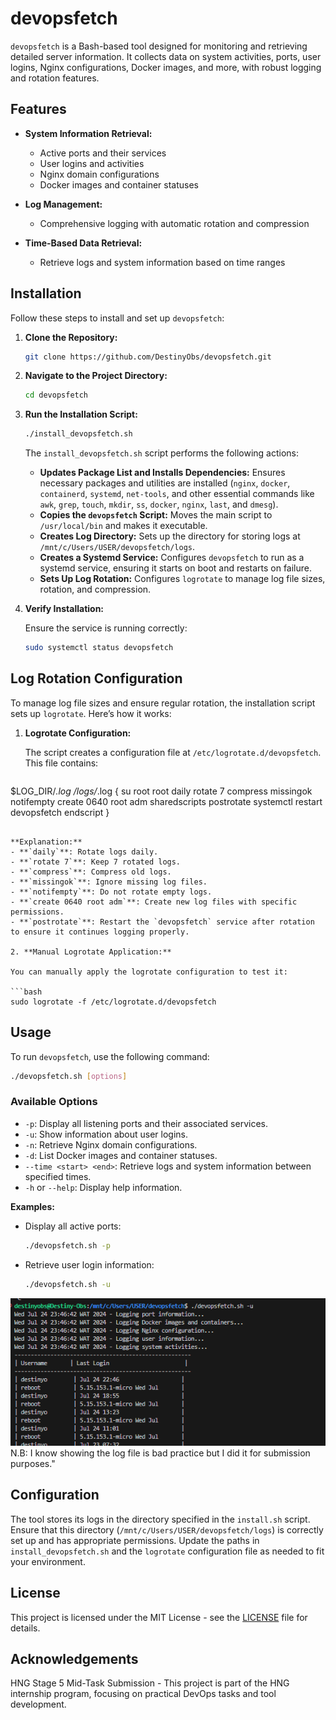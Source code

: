 # devopsfetch

`devopsfetch` is a Bash-based tool designed for monitoring and retrieving detailed server information. It collects data on system activities, ports, user logins, Nginx configurations, Docker images, and more, with robust logging and rotation features.

## Features

- **System Information Retrieval:**
  - Active ports and their services
  - User logins and activities
  - Nginx domain configurations
  - Docker images and container statuses

- **Log Management:**
  - Comprehensive logging with automatic rotation and compression

- **Time-Based Data Retrieval:**
  - Retrieve logs and system information based on time ranges

## Installation

Follow these steps to install and set up `devopsfetch`:

1. **Clone the Repository:**

   ```bash
   git clone https://github.com/DestinyObs/devopsfetch.git
   ```

2. **Navigate to the Project Directory:**

   ```bash
   cd devopsfetch
   ```

3. **Run the Installation Script:**

   ```bash
   ./install_devopsfetch.sh
   ```

   The `install_devopsfetch.sh` script performs the following actions:

   - **Updates Package List and Installs Dependencies:** Ensures necessary packages and utilities are installed (`nginx`, `docker`, `containerd`, `systemd`, `net-tools`, and other essential commands like `awk`, `grep`, `touch`, `mkdir`, `ss`, `docker`, `nginx`, `last`, and `dmesg`).
   - **Copies the `devopsfetch` Script:** Moves the main script to `/usr/local/bin` and makes it executable.
   - **Creates Log Directory:** Sets up the directory for storing logs at `/mnt/c/Users/USER/devopsfetch/logs`.
   - **Creates a Systemd Service:** Configures `devopsfetch` to run as a systemd service, ensuring it starts on boot and restarts on failure.
   - **Sets Up Log Rotation:** Configures `logrotate` to manage log file sizes, rotation, and compression.

4. **Verify Installation:**

   Ensure the service is running correctly:

   ```bash
   sudo systemctl status devopsfetch
   ```

## Log Rotation Configuration

To manage log file sizes and ensure regular rotation, the installation script sets up `logrotate`. Here’s how it works:

1. **Logrotate Configuration:**

   The script creates a configuration file at `/etc/logrotate.d/devopsfetch`. This file contains:

   ```bash
  $LOG_DIR/*.log /logs/*.log {
       su root root
       daily
       rotate 7
       compress
       missingok
       notifempty
       create 0640 root adm
       sharedscripts
       postrotate
           systemctl restart devopsfetch
       endscript
   }
   ```

   **Explanation:**
   - **`daily`**: Rotate logs daily.
   - **`rotate 7`**: Keep 7 rotated logs.
   - **`compress`**: Compress old logs.
   - **`missingok`**: Ignore missing log files.
   - **`notifempty`**: Do not rotate empty logs.
   - **`create 0640 root adm`**: Create new log files with specific permissions.
   - **`postrotate`**: Restart the `devopsfetch` service after rotation to ensure it continues logging properly.

2. **Manual Logrotate Application:**

   You can manually apply the logrotate configuration to test it:

   ```bash
   sudo logrotate -f /etc/logrotate.d/devopsfetch
   ```

## Usage

To run `devopsfetch`, use the following command:

```bash
./devopsfetch.sh [options]
```

### Available Options

- `-p`: Display all listening ports and their associated services.
- `-u`: Show information about user logins.
- `-n`: Retrieve Nginx domain configurations.
- `-d`: List Docker images and container statuses.
- `--time <start> <end>`: Retrieve logs and system information between specified times.
- `-h` or `--help`: Display help information.

**Examples:**

- Display all active ports:

  ```bash
  ./devopsfetch.sh -p
  ```

- Retrieve user login information:

  ```bash
  ./devopsfetch.sh -u
  ```
![alt text](image.png)
N.B: I know showing the log file is bad practice but I did it for submission purposes."

## Configuration

The tool stores its logs in the directory specified in the `install.sh` script. Ensure that this directory (`/mnt/c/Users/USER/devopsfetch/logs`) is correctly set up and has appropriate permissions. Update the paths in `install_devopsfetch.sh` and the `logrotate` configuration file as needed to fit your environment.

## License

This project is licensed under the MIT License - see the [LICENSE](LICENSE) file for details.

## Acknowledgements

HNG Stage 5 Mid-Task Submission - This project is part of the HNG internship program, focusing on practical DevOps tasks and tool development.

